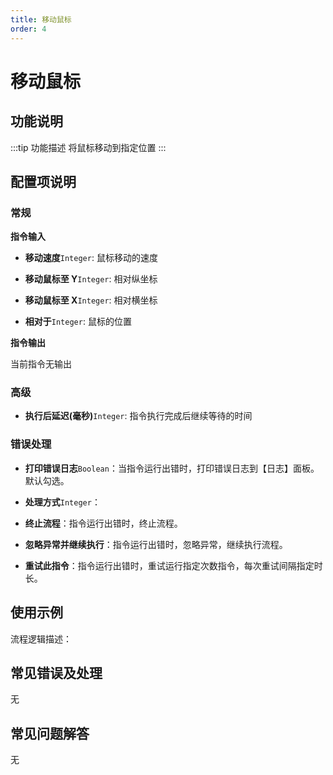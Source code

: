 ```yaml
---
title: 移动鼠标
order: 4
---
```


# 移动鼠标

## 功能说明

:::tip 功能描述
将鼠标移动到指定位置
:::

## 配置项说明

### 常规

**指令输入**

- **移动速度**`Integer`: 鼠标移动的速度

- **移动鼠标至 Y**`Integer`: 相对纵坐标

- **移动鼠标至 X**`Integer`: 相对横坐标

- **相对于**`Integer`: 鼠标的位置


**指令输出**

当前指令无输出

### 高级

- **执行后延迟(毫秒)**`Integer`: 指令执行完成后继续等待的时间

### 错误处理

- **打印错误日志**`Boolean`：当指令运行出错时，打印错误日志到【日志】面板。默认勾选。

- **处理方式**`Integer`：

 - **终止流程**：指令运行出错时，终止流程。

 - **忽略异常并继续执行**：指令运行出错时，忽略异常，继续执行流程。

 - **重试此指令**：指令运行出错时，重试运行指定次数指令，每次重试间隔指定时长。

## 使用示例

流程逻辑描述：

## 常见错误及处理

无

## 常见问题解答

无

